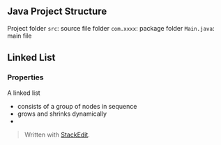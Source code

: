 
## Java Project Structure

Project folder
`src`: source file folder
`com.xxxx`: package folder
`Main.java`: main file


## Linked List

### Properties

A linked list

- consists of a group of nodes in sequence
 - grows and shrinks dynamically
 - 


> Written with [StackEdit](https://stackedit.io/).
<!--stackedit_data:
eyJoaXN0b3J5IjpbLTE3NDM2MTU0NDYsLTIwNDk5NzgyODddfQ
==
-->